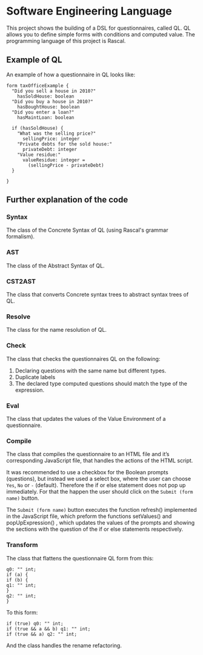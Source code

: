 # Software Engineering Language
This project shows the building of a DSL for questionnaires, called QL. QL allows you to define simple forms with conditions and computed value. The programming language of this project is Rascal.

## Example of QL
An example of how a questionnaire in QL looks like:
```
form taxOfficeExample { 
  "Did you sell a house in 2010?"
    hasSoldHouse: boolean
  "Did you buy a house in 2010?"
    hasBoughtHouse: boolean
  "Did you enter a loan?"
    hasMaintLoan: boolean
    
  if (hasSoldHouse) {
    "What was the selling price?"
      sellingPrice: integer
    "Private debts for the sold house:"
      privateDebt: integer
    "Value residue:"
      valueResidue: integer = 
        (sellingPrice - privateDebt)
  }
  
}
```

## Further explanation of the code

### Syntax
The class of the Concrete Syntax of QL (using Rascal's grammar formalism).

### AST
The class of the Abstract Syntax of QL.

### CST2AST
The class that converts Concrete syntax trees to abstract syntax trees of QL.

### Resolve
The class for the name resolution of QL.

### Check
The class that checks the questionnaires QL on the following: 
1. Declaring questions with the same name but different types.
2. Duplicate labels
3. The declared type computed questions should match the type of the expression.

### Eval
The class that updates the values of the Value Environment of a questionnaire.


### Compile
The class that compiles the questionnaire to an HTML file and it’s corresponding JavaScript file, that handles the actions of the HTML script.

It was recommended to use a checkbox for the Boolean prompts (questions), but instead 
we used a select box, where the user can choose `Yes`, `No` or `-` (default).
Therefore the if or else statement does not pop up immediately. For that the happen the user should click on the `Submit (form name)` button. 

The `Submit (form name)` button executes the function refresh() implemented in the JavaScript file, which preform the functions setValues() and  popUpExpression() , which updates the values of the prompts and  showing the sections with the question of the if or else statements respectively.


### Transform
The class that flattens the questionnaire QL form from this:
```
q0: "" int; 
if (a) { 
if (b) { 
q1: "" int; 
} 
q2: "" int; 
}
```
To this form:

```
if (true) q0: "" int;
if (true && a && b) q1: "" int;
if (true && a) q2: "" int;
```

And the class handles the rename refactoring.
